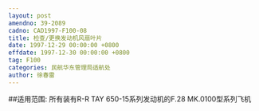 ```yaml
---
layout: post
amendno: 39-2089
cadno: CAD1997-F100-08
title: 检查/更换发动机风扇叶片
date: 1997-12-29 00:00:00 +0800
effdate: 1997-12-30 00:00:00 +0800
tag: F100
categories: 民航华东管理局适航处
author: 徐春雷
---
```


##适用范围:
所有装有R-R TAY 650-15系列发动机的F.28 MK.0100型系列飞机

